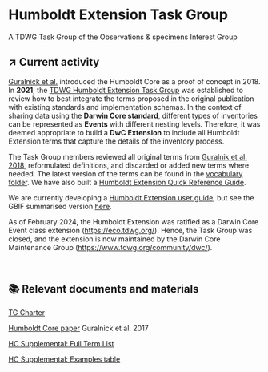 # Humboldt Extension Task Group
A TDWG Task Group of the Observations &amp; specimens Interest Group

## :arrow_upper_right: Current activity

[Guralnick et al.](https://onlinelibrary.wiley.com/doi/full/10.1111/ecog.02942) introduced the Humboldt Core as a proof of concept in 2018. In **2021**, the [TDWG Humboldt Extension Task Group](https://www.tdwg.org/community/osr/humboldt-extension/) was established to review how to best integrate the terms proposed in the original publication with existing standards and implementation schemas. In the context of sharing data using the **Darwin Core standard**, different types of inventories can be represented as **Events** with different nesting levels. Therefore, it was deemed appropriate to build a **DwC Extension** to include all Humboldt Extension terms that capture the details of the inventory process.

The Task Group members reviewed all original terms from [Guralnik et al. 2018](https://onlinelibrary.wiley.com/doi/full/10.1111/ecog.02942), reformulated definitions, and discarded or added new terms where needed. The latest version of the terms can be found in the [vocabulary folder](https://github.com/tdwg/hc/tree/main/vocabulary). We have also built a [Humboldt Extension Quick Reference Guide](<https://tdwg.github.io/hc/terms/>).

We are currently developing a [Humboldt Extension user guide](<https://tinyurl.com/humboldt-documentation>), but see the GBIF summarised version [here](https://docs.gbif.org/survey-monitoring-quick-start/en/).

As of February 2024, the Humboldt Extension was ratified as a Darwin Core Event class extension (https://eco.tdwg.org/). Hence, the Task Group was closed, and the extension is now maintained by the Darwin Core Maintenance Group (https://www.tdwg.org/community/dwc/).

<br>

## :books: Relevant documents and materials

[TG Charter](https://github.com/MapofLife/hc/blob/main/material/TDWG_Task_Group_Charter_Template_03.docx)

[Humboldt Core paper](https://github.com/MapofLife/hc/blob/main/material/Guralnick%20et%20al%20Ecography%202017.pdf) Guralnick et al. 2017

[HC Supplemental: Full Term List](https://github.com/MapofLife/hc/blob/main/material/HCSupplementalTable3_FullTermList_r2_v4_RW.xlsx)

[HC Supplemental: Examples table](https://github.com/MapofLife/hc/blob/main/material/HC_SupplementalTable_ExamplesNEW.xlsx)


